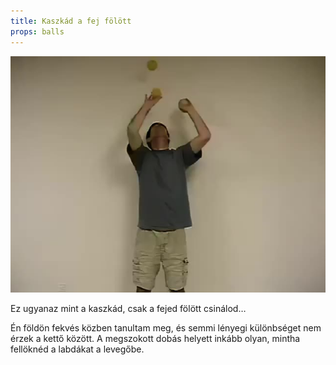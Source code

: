 ```yaml
---
title: Kaszkád a fej fölött
props: balls
---
```


![Kaszkád a fej fölött](/site/videos/poster/overheadcascade.jpg)

Ez ugyanaz mint a kaszkád, csak a fejed fölött csinálod…

Én földön fekvés közben tanultam meg, és semmi lényegi különbséget nem érzek a kettő között. A megszokott dobás helyett inkább olyan, mintha	fellöknéd a labdákat a levegőbe.


